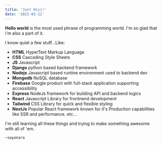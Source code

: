 ```yaml
---
title: 'Just Hiii!'
date: '2021-03-12'
---
```



**Hello world** is the most used phrase of programming world.
I'm so glad that i'm also a part of it.

I know quiet a few stuff...Like:
-   **HTML**    HyperText Markup Language
-   **CSS**     Cascading Style Sheets
-   **JS**  Javascript
-   **Django**  python based backend framework
-   **Nodejs**  Javascript based runtine environment used to backend dev
-   **Mongodb** NoSQL database
-   **Firebase**    Google product with full-stack application supporting accessibility
-   **Express** NodeJs framework for building API and backend logics
-   **React**   Javascript Library for frontnend development
-   **Tailwind**    CSS Library for quick and flexible styling
-   **NextJs**  Popular React framework known for it's Production capabilities like SSR and performance.
etc...


I'm still learning all these things and trying to make something awesome with all of 'em.

`~sayonara`